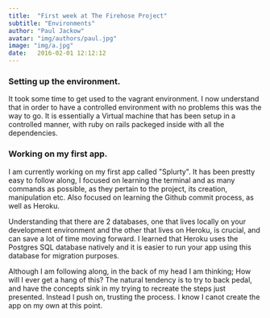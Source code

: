 ```yaml
---
title:  "First week at The Firehose Project"
subtitle: "Environments"
author: "Paul Jackow"
avatar: "img/authors/paul.jpg"
image: "img/a.jpg"
date:   2016-02-01 12:12:12
---
```


### Setting up the environment.
It took some time to get used to the vagrant environment. I now understand that in order to have a controlled environment with no problems this was the way to go. It is essentially a Virtual machine that has been setup in a controlled manner, with ruby on rails packeged inside with all the dependencies.

### Working on my first app.
I am currently working on my first app called "Splurty". It has been prestty easy to follow along, I focused on learning the terminal and as many commands as possible, as they pertain to the project, its creation, manipulation etc. Also focused on learning the Github commit process, as well as Heroku. 

Understanding that there are 2 databases, one that lives locally on your development environment and the other that lives on Heroku, is crucial, and can save a lot of time moving forward.
I learned that Heroku uses the Postgres SQL database natively and it is easier to run your app using this database for migration purposes.

Although I am following along, in the back of my head I am thinking; How will I ever get a hang of this? The natural tendency is to try to back pedal, and have the concepts sink in my trying to recreate the steps just presented.  Instead I push on, trusting the process. I know I canot create the app on my own at this point.  
